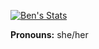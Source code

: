 [![Ben's Stats](https://github-readme-stats.vercel.app/api?username=boxit379)](https://github.com/anuraghazra/github-readme-stats)

**Pronouns:** she/her
